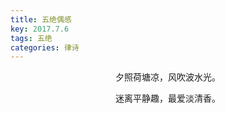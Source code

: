 ```yaml
---
title: 五绝偶感
key: 2017.7.6
tags: 五绝
categories: 律诗
---
```


<p align="center">夕照荷塘凉，风吹波水光。
</p>
<p align="center">迷离平静趣，最爱淡清香。
</p>
